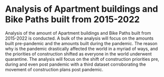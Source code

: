 # Analysis of Apartment buildings and Bike Paths built from 2015-2022

Analysis of the amount of Apartment buildings and Bike Paths built from 2015-2022 is conducted. A bulk of the analysis will focus on the amounts built pre-pandemic and the amounts built during the pandemic. The reason why is the pandemic drastically affected the world in a myriad of ways, and the priorities of construction shifted as everyone in the world underwent quarantine. The analysis will focus on the shift of construction priorities pre, during and even post pandemic with a third dataset corroborating the movement of construction plans post pandemic.